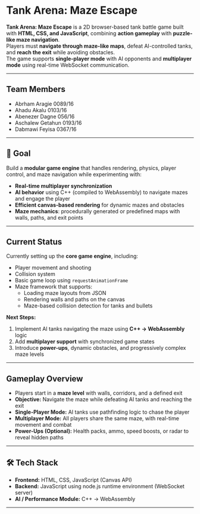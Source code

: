 # Tank Arena: Maze Escape 

**Tank Arena: Maze Escape** is a 2D browser-based tank battle game built with **HTML, CSS, and JavaScript**, combining **action gameplay** with **puzzle-like maze navigation**.  
Players must **navigate through maze-like maps**, defeat AI-controlled tanks, and **reach the exit** while avoiding obstacles.  
The game supports **single-player mode** with AI opponents and **multiplayer mode** using real-time WebSocket communication.

---

##  Team Members
- Abrham Aragie 0089/16  
- Ahadu Akalu 0103/16  
- Abenezer Dagne 056/16  
- Aschalew Getahun 0193/16  
- Dabmawi Feyisa 0367/16  

---

## 🎯 Goal
Build a **modular game engine** that handles rendering, physics, player control, and maze navigation while experimenting with:  

-  **Real-time multiplayer synchronization**  
-  **AI behavior** using C++ (compiled to WebAssembly) to navigate mazes and engage the player  
-  **Efficient canvas-based rendering** for dynamic mazes and obstacles  
-  **Maze mechanics**: procedurally generated or predefined maps with walls, paths, and exit points  

---

##  Current Status
Currently setting up the **core game engine**, including:  

- Player movement and shooting  
- Collision system  
- Basic game loop using `requestAnimationFrame`  
- Maze framework that supports:  
  - Loading maze layouts from JSON  
  - Rendering walls and paths on the canvas  
  - Maze-based collision detection for tanks and bullets  

**Next Steps:**  

1. Implement AI tanks navigating the maze using **C++ → WebAssembly** logic  
2. Add **multiplayer support** with synchronized game states  
3. Introduce **power-ups**, dynamic obstacles, and progressively complex maze levels  

---

## Gameplay Overview
- Players start in a **maze level** with walls, corridors, and a defined exit  
- **Objective:** Navigate the maze while defeating AI tanks and reaching the exit  
- **Single-Player Mode:** AI tanks use pathfinding logic to chase the player  
- **Multiplayer Mode:** All players share the same maze, with real-time movement and combat  
- **Power-Ups (Optional):** Health packs, ammo, speed boosts, or radar to reveal hidden paths  

---

## 🛠️ Tech Stack
- **Frontend:** HTML, CSS, JavaScript (Canvas API)  
- **Backend:** JavaScript using node.js runtime environment (WebSocket server)  
- **AI / Performance Module:** C++ → WebAssembly  

---

